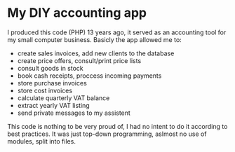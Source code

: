 # My DIY accounting app

I produced this code (PHP) 13 years ago, it served as an accounting tool for my small computer business. 
Basicly the app allowed me to:
- create sales invoices, add new clients to the database
- create price offers, consult/print price lists
- consult goods in stock
- book cash receipts, proccess incoming payments
- store purchase invoices
- store cost invoices
- calculate quarterly VAT balance
- extract yearly VAT listing
- send private messages to my assistent

This code is nothing to be very proud of, I had no intent to do it according to best practices. It was just top-down programming, aslmost no use of modules, split into files.
